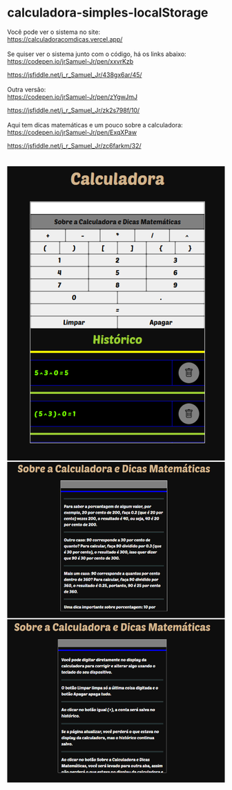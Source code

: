 #
# calculadora-simples-localStorage

Você pode ver o sistema no site:<br>
https://calculadoracomdicas.vercel.app/
<br><br>
Se quiser ver o sistema junto com o código, há os links abaixo:<br>
https://codepen.io/jrSamuel-Jr/pen/xxvrKzb

https://jsfiddle.net/j_r_Samuel_Jr/438gx6ar/45/
<br><br>
Outra versão:<br>
https://codepen.io/jrSamuel-Jr/pen/zYgwJmJ

https://jsfiddle.net/j_r_Samuel_Jr/zk2s798f/10/
<br><br>
Aqui tem dicas matemáticas e um pouco sobre a calculadora:<br>
https://codepen.io/jrSamuel-Jr/pen/ExqXPaw

https://jsfiddle.net/j_r_Samuel_Jr/zc6farkm/32/

#
![imagem inicial da calculadora com histórico](./assets/captura__print-(1).png)
![imagem com dicas matemáticas](./assets/captura__print-(2).png)
![imagem com informações sobre a calculadora](./assets/captura__print-(3).png)
#
